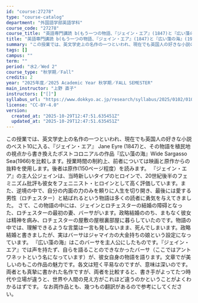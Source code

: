 ```yaml
---
id: "course:27278"
type: "course-catalog"
department: "外国語学部英語学科"
course_code: "27278"
course_title: "英語専門講読 b(もう一つの物語、『ジェイン・エア』(1847)と『広い藻の海』(1966)) ／ADVANCED THEMATIC READING (B)"
title: "英語専門講読 b(もう一つの物語、『ジェイン・エア』(1847)と『広い藻の海』(1966)) ／ADVANCED THEMATIC READING (B)"
summary: "この授業では、英文学史上の名作の一つといわれ、現在でも英国人の好きな小説のベスト10に入る、『ジェイン・エア』 Jane Eyre (1847)と、その物語を植民地の視点から書き換えたポストコロニアルの作品『広い藻の海』Wide Sarga…"
tags: []
campus: ""
term: ""
period: "水2／Wed 2"
course_type: "秋学期／Fall"
credits: 2
year: "2025年度／2025 Academic Year 秋学期／FALL SEMESTER"
main_instructor: "上野 直子"
instructors: ["[]"]
syllabus_url: "https://www.dokkyo.ac.jp/research/syllabus/2025/0102/0102_27278_ja_JP.html"
license: "CC-BY-4.0"
version:
  created_at: "2025-10-29T12:47:51.635451Z"
  updated_at: "2025-10-29T12:47:51.635451Z"
---
```

この授業では、英文学史上の名作の一つといわれ、現在でも英国人の好きな小説のベスト10に入る、『ジェイン・エア』 Jane Eyre (1847)と、その物語を植民地の視点から書き換えたポストコロニアルの作品『広い藻の海』Wide Sargasso Sea(1966)を比較します。授業時間の制約上、前者については映画と原作からの抜粋を使用します。後者は原作(150ページ程度）を読みます。 『ジェイン・エア』の主人公ジェインは、当時新しいタイプのヒロインで、20世紀後半のフェミニズム批評も彼女をフェニニスト・ヒロインとして高く評価しています。また、逆境の中で、自分の内面の力のみを頼りに人生を切り開き、最後には愛する男性（ロチェスター）と結ばれるという物語は多くの読者に勇気を与えてきました。 さて、この物語の中には、ジェインとロチェスターの結婚の障碍となった、ロチェスターの最初の妻、バーサがいます。政略結婚ののち、まもなく彼女は精神を病み、ロチェスターの屋敷の屋根裏部屋に暮らしていたのです。物語の中では、理解できるような言葉は一言も発しないまま、死んでしまいます。政略結婚と書きましたが、実はバーサはジャマイカの大金持ちの娘という設定になっています。 『広い藻の海』はこのバーサを主人公にしたものです。『ジェイン・エア』では声を持たず、自らを語ることのできなかったバーサ（ここではアントワネットという名になっています）が、彼女自身の物語を語ります。文章でが美しいのもこの作品の魅力です。各文は短く平易なのですが、意味は深いのです。 両者とも真摯に書かれた名作ですが、両者を比較すると、書き手がよってたつ時代や立場が違うと、世界や人間の見え方がこれほど違うのかということがよくわかるはずです。 なお両作品とも、幾つもの翻訳があるので参考にしてください。
